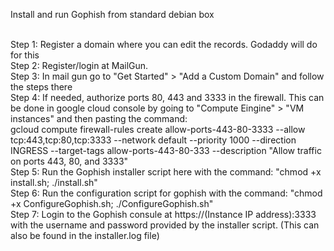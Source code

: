 <h>Install and run Gophish from standard debian box</h> 

<p>
  <br>Step 1:		Register a domain where you can edit the records. Godaddy will do for this
<br>Step 2:		Register/login at MailGun.
<br>Step 3:		In mail gun go to "Get Started" > "Add a Custom Domain" and follow the steps there
<br>Step 4:		If needed, authorize ports 80, 443 and 3333 in the firewall. This can be done in google cloud console by going to "Compute Eingine" > "VM instances" and then pasting the command:
<br>gcloud compute firewall-rules create allow-ports-443-80-3333 --allow tcp:443,tcp:80,tcp:3333 --network default --priority 1000 --direction INGRESS --target-tags allow-ports-443-80-333 --description "Allow traffic on ports 443, 80, and 3333"
<br>Step 5:		Run the Gophish installer script here with the command: "chmod +x install.sh; ./install.sh"
<br>Step 6:		Run the configuration script for gophish with the command: "chmod +x ConfigureGophish.sh; ./ConfigureGophish.sh"
<br>Step 7:		Login to the Gophish consule at https://(Instance IP address):3333 with the username and password provided by the installer script. (This can also be found in the installer.log file)

</p>
